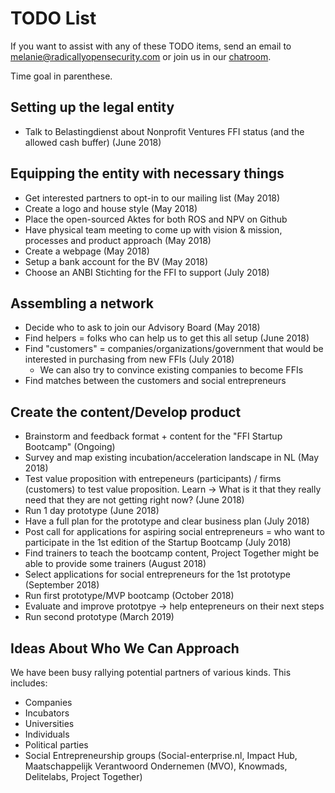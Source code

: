 # TODO List

If you want to assist with any of these TODO items, send an email to melanie@radicallyopensecurity.com or join us in our [chatroom](https://chat.nonprofit.ventures).

Time goal in parenthese. 

## Setting up the legal entity

* Talk to Belastingdienst about Nonprofit Ventures FFI status (and the allowed cash buffer) (June 2018)
  
## Equipping the entity with necessary things

* Get interested partners to opt-in to our mailing list (May 2018)
* Create a logo and house style (May 2018)
* Place the open-sourced Aktes for both ROS and NPV on Github
* Have physical team meeting to come up with vision & mission, processes and product approach (May 2018)
* Create a webpage (May 2018)
* Setup a bank account for the BV (May 2018)
* Choose an ANBI Stichting for the FFI to support (July 2018)

## Assembling a network

* Decide who to ask to join our Advisory Board (May 2018)
* Find helpers = folks who can help us to get this all setup (June 2018)
* Find "customers" = companies/organizations/government that would be interested in purchasing from new FFIs (July 2018)
  * We can also try to convince existing companies to become FFIs
* Find matches between the customers and social entrepreneurs

## Create the content/Develop product

* Brainstorm and feedback format + content for the "FFI Startup Bootcamp" (Ongoing)
* Survey and map existing incubation/acceleration landscape in NL (May 2018)
* Test value proposition with entrepeneurs (participants) / firms (customers) to test value proposition. Learn -> What is it that they really need that they are not getting right now? (June 2018)
* Run 1 day prototype (June 2018)
* Have a full plan for the prototype and clear business plan (July 2018)
* Post call for applications for aspiring social entrepreneurs = who want to participate in the 1st edition of the Startup Bootcamp (July 2018)
* Find trainers to teach the bootcamp content, Project Together might be able to provide some trainers (August 2018)
* Select applications for social entrepreneurs for the 1st prototype (September 2018)
* Run first prototype/MVP bootcamp (October 2018)
* Evaluate and improve prototpye -> help entepreneurs on their next steps
* Run second prototype (March 2019)

## Ideas About Who We Can Approach

We have been busy rallying potential partners of various kinds.  This includes:
* Companies
* Incubators 
* Universities
* Individuals
* Political parties
* Social Entrepreneurship groups (Social-enterprise.nl, Impact Hub, Maatschappelijk Verantwoord Ondernemen (MVO), Knowmads, Delitelabs, Project Together)
